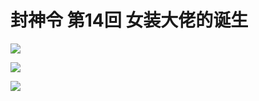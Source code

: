 # 封神令 第14回 女装大佬的诞生

![](https://s2-dpa1-cnhk.baozicdn.com/scomic/fengshenling-manta/0/14-ew3u/1.jpg)

![](https://s2-dpa1-cnhk.baozicdn.com/scomic/fengshenling-manta/0/14-ew3u/2.jpg)

![](https://s2-dpa1-cnhk.baozicdn.com/scomic/fengshenling-manta/0/14-ew3u/3.jpg)